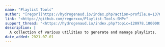 ```yaml
---
name: "Playlist Tools"
author: "[regor](https://hydrogenaud.io/index.php?action=profile;u=137872)"
link: "<https://github.com/regorxxx/Playlist-Tools-SMP>"
support_thread: "<https://hydrogenaud.io/index.php?topic=120978.100000>"
description: |
  A collection of various utilities to generate and manage playlists.
date_added: 2021-07-01
---
```

